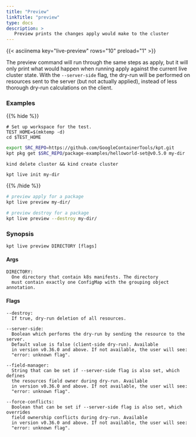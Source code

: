 ```yaml
---
title: "Preview"
linkTitle: "preview"
type: docs
description: >
   Preview prints the changes apply would make to the cluster
---
```

<!--mdtogo:Short
    Preview prints the changes apply would make to the cluster
-->

{{< asciinema key="live-preview" rows="10" preload="1" >}}

The preview command will run through the same steps as apply, but
it will only print what would happen when running apply against the current
live cluster state. With the `--server-side` flag, the dry-run will
be performed on resources sent to the server (but not actually applied),
instead of less thorough dry-run calculations on the client.

### Examples

{{% hide %}}

<!-- @makeWorkplace @verifyExamples-->
```
# Set up workspace for the test.
TEST_HOME=$(mktemp -d)
cd $TEST_HOME
```

<!-- @fetchPackage @verifyExamples-->
```sh
export SRC_REPO=https://github.com/GoogleContainerTools/kpt.git
kpt pkg get $SRC_REPO/package-examples/helloworld-set@v0.5.0 my-dir
```

<!-- @createKindCluster @verifyExamples-->
```
kind delete cluster && kind create cluster
```

<!-- @initCluster @verifyExamples-->
```
kpt live init my-dir
```

{{% /hide %}}

<!--mdtogo:Examples-->
<!-- @livePreview @verifyExamples-->
```sh
# preview apply for a package
kpt live preview my-dir/
```

<!-- @livePreview @verifyExamples-->
```sh
# preview destroy for a package
kpt live preview --destroy my-dir/
```
<!--mdtogo-->

### Synopsis
<!--mdtogo:Long-->
```
kpt live preview DIRECTORY [flags]
```

#### Args

```
DIRECTORY:
  One directory that contain k8s manifests. The directory
  must contain exactly one ConfigMap with the grouping object annotation.
```

#### Flags

```
--destroy:
  If true, dry-run deletion of all resources.

--server-side:
  Boolean which performs the dry-run by sending the resource to the server.
  Default value is false (client-side dry-run). Available
  in version v0.36.0 and above. If not available, the user will see:
  "error: unknown flag".

--field-manager:
  String that can be set if --server-side flag is also set, which defines
  the resources field owner during dry-run. Available
  in version v0.36.0 and above. If not available, the user will see:
  "error: unknown flag".

--force-conflicts:
  Boolean that can be set if --server-side flag is also set, which overrides
  field ownership conflicts during dry-run. Available
  in version v0.36.0 and above. If not available, the user will see:
  "error: unknown flag".
```
<!--mdtogo-->

